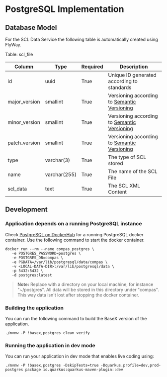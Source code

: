<!--
SPDX-FileCopyrightText: 2021 Alliander N.V.

SPDX-License-Identifier: Apache-2.0
-->

# PostgreSQL Implementation

## Database Model

For the SCL Data Service the following table is automatically created using FlyWay.

Table: scl_file

| Column            | Type                 | Required  | Description                                                        |
| ----------------- | -------------------- | ----------| ------------------------------------------------------------------ |
| id                | uuid                 | True      | Unique ID generated according to standards                         |
| major_version     | smallint             | True      | Versioning according to [Semantic Versioning](https://semver.org/) |
| minor_version     | smallint             | True      | Versioning according to [Semantic Versioning](https://semver.org/) |
| patch_version     | smallint             | True      | Versioning according to [Semantic Versioning](https://semver.org/) |
| type              | varchar(3)           | True      | The type of SCL stored                                             |
| name              | varchar(255)         | True      | The name of the SCL File                                           |
| scl_data          | text                 | True      | The SCL XML Content                                                |

## Development

### Application depends on a running PostgreSQL instance

Check [PostgreSQL on DockerHub](https://hub.docker.com/_/postgres?tab=description) for a running PostgreSQL docker
container. Use the following command to start the docker container.

```shell
docker run --rm --name compas_postgres \
   -e POSTGRES_PASSWORD=postgres \
   -e POSTGRES_DB=compas \
   -e PGDATA=/var/lib/postgresql/data/compas \
   -v <LOCAL-DATA-DIR>:/var/lib/postgresql/data \
   -p 5432:5432 \
   -d postgres:latest
```

> **Note:** Replace <LOCAL-DATA-DIR> with a directory on your local machine, for instance "~/postgres".
> All data will be stored in this directory under "compas". This way data isn't lost after stopping the docker container.

### Building the application

You can run the following command to build the BaseX version of the application.

```shell script
./mvnw -P !basex,postgres clean verify
```

### Running the application in dev mode

You can run your application in dev mode that enables live coding using:

```shell script
./mvnw -P !basex,postgres -DskipTests=true -Dquarkus.profile=dev,prod-postgres package io.quarkus:quarkus-maven-plugin::dev
```

